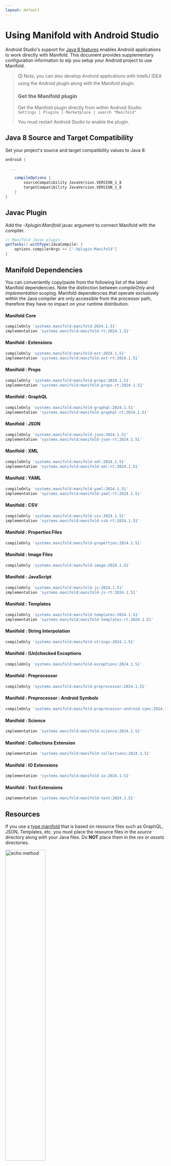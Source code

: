 ```yaml
---
layout: default
---
```


# Using Manifold with Android Studio

Android Studio's support for [Java 8 features](https://developer.android.com/studio/write/java8-support.html) enables
Android applications to work directly with Manifold. This document provides supplementary configuration information to
elp you setup your Android project to use Manifold.

>🛈 Note, you can also develop Android applications with IntelliJ IDEA using the Android plugin along with the Manifold
>plugin. 
>
>### Get the Manifold plugin
>Get the Manifold plugin directly from within Android Studio:
><br>
>`Settings | Plugins | Marketplace | search "Manifold"`
><br>
> 
>You must restart Android Studio to enable the plugin. 
 
## Java 8 Source and Target Compatibility 
Set your project's source and target compatibility values to Java 8:

```groovy
android {

  ...

    compileOptions {
        sourceCompatibility JavaVersion.VERSION_1_8
        targetCompatibility JavaVersion.VERSION_1_8
    }
}
```

## Javac Plugin
Add the *-Xplugin:Manifold* javac argument to connect Manifold with the compiler.

```groovy
// Manifold Javac plugin
getTasks().withType(JavaCompile) {
    options.compilerArgs += ['-Xplugin:Manifold']
}
```    

## Manifold Dependencies
You can conveniently copy/paste from the following list of the latest Manifold dependencies. Note the distinction
between *compileOnly* and *implementation* scoping. Manifold dependencies that operate exclusively within the
Java compiler are only accessible from the processor path, therefore they have no impact on your runtime distribution.

#### Manifold Core
```groovy
compileOnly 'systems.manifold:manifold:2024.1.51'
implementation 'systems.manifold:manifold-rt:2024.1.51'
```
#### Manifold : Extensions
```groovy
compileOnly 'systems.manifold:manifold-ext:2024.1.51'
implementation 'systems.manifold:manifold-ext-rt:2024.1.51'
```
#### Manifold : Props
```groovy
compileOnly 'systems.manifold:manifold-props:2024.1.51'
implementation 'systems.manifold:manifold-props-rt:2024.1.51'
```
#### Manifold : GraphQL
```groovy
compileOnly 'systems.manifold:manifold-graphql:2024.1.51'
implementation 'systems.manifold:manifold-graphql-rt:2024.1.51'
```
#### Manifold : JSON
```groovy
compileOnly 'systems.manifold:manifold-json:2024.1.51'
implementation 'systems.manifold:manifold-json-rt:2024.1.51'
```
#### Manifold : XML
```groovy
compileOnly 'systems.manifold:manifold-xml:2024.1.51'
implementation 'systems.manifold:manifold-xml-rt:2024.1.51'
```
#### Manifold : YAML
```groovy
compileOnly 'systems.manifold:manifold-yaml:2024.1.51'
implementation 'systems.manifold:manifold-yaml-rt:2024.1.51'
```
#### Manifold : CSV
```groovy
compileOnly 'systems.manifold:manifold-csv:2024.1.51'
implementation 'systems.manifold:manifold-csb-rt:2024.1.51'
```
#### Manifold : Properties Files
```groovy
compileOnly 'systems.manifold:manifold-properties:2024.1.51'
```
#### Manifold : Image Files
```groovy
compileOnly 'systems.manifold:manifold-image:2024.1.51'
```
#### Manifold : JavaScript
```groovy
compileOnly 'systems.manifold:manifold-js:2024.1.51'
implementation 'systems.manifold:manifold-js-rt:2024.1.51'
```
#### Manifold : Templates
```groovy
compileOnly 'systems.manifold:manifold-templates:2024.1.51'
implementation 'systems.manifold:manifold-templates-rt:2024.1.51'
```
#### Manifold : String Interpolation
```groovy
compileOnly 'systems.manifold:manifold-strings:2024.1.51'
```
#### Manifold : (Un)checked Exceptions
```groovy
compileOnly 'systems.manifold:manifold-exceptions:2024.1.51'
```
#### Manifold : Preprocessor
```groovy
compileOnly 'systems.manifold:manifold-preprocessor:2024.1.51'
```
#### Manifold : Preprocessor : Android Symbols
```groovy
compileOnly 'systems.manifold:manifold-preprocessor-android-syms:2024.1.51'
```
#### Manifold : Science
```groovy
implementation 'systems.manifold:manifold-science:2024.1.51'
```
#### Manifold : Collections Extension
```groovy
implementation 'systems.manifold:manifold-collections:2024.1.51'
```
#### Manifold : IO Extensions
```groovy
implementation 'systems.manifold:manifold-io:2024.1.51'
```
#### Manifold : Text Extensions
```groovy
implementation 'systems.manifold:manifold-text:2024.1.51'
```

## Resources

If you use a [type manifold](https://github.com/manifold-systems/manifold/tree/master/manifold-core-parent/manifold#the-big-picture)
that is based on resource files such as GraphQL, JSON, Templates, etc. you must place the resource files in the 
*source* directory along with your Java files.  Do **NOT** place them in the *res* or *assets* directories.
 
<p><img src="http://manifold.systems/images/android_resources.png" alt="echo method" width="50%" height="50%"/></p> 

## Preprocessor and build variant symbols

If you use the [preprocessor](https://github.com/manifold-systems/manifold/tree/master/manifold-deps-parent/manifold-preprocessor),
you can directly reference Android build variant symbols with the [manifold-preprocessor-android-syms](https://github.com/manifold-systems/manifold/tree/master/manifold-deps-parent/manifold-preprocessor-android-syms)
dependency.
```java
#if FLAVOR == "paid"
  @Override
  public void specialMethod(Foo foo) {
  ...
  }
#endif
```
build.gradle
```groovy
dependencies {
    ...
    compileOnly 'systems.manifold:manifold-preprocessor:2024.1.51'
    compileOnly 'systems.manifold:manifold-preprocessor-android-syms:2024.1.51'
}
```